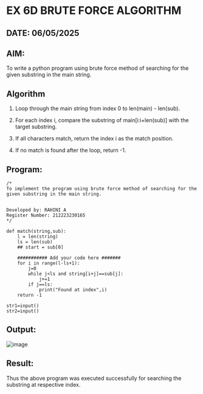 # EX 6D BRUTE FORCE ALGORITHM
## DATE: 06/05/2025
## AIM:
To write a python program using brute force method of searching for the given substring in the main string.




## Algorithm
1. Loop through the main string from index 0 to len(main) - len(sub).

2. For each index i, compare the substring of main[i:i+len(sub)] with the target substring.

3. If all characters match, return the index i as the match position.

4. If no match is found after the loop, return -1.

## Program:
```
/*
To implement the program using brute force method of searching for the given substring in the main string.


Developed by: RAHINI A
Register Number: 212223230165 
*/

def match(string,sub):
    l = len(string)
    ls = len(sub)
    ## start = sub[0]

    ########### Add your code here #######
    for i in range(l-ls+1):
        j=0
        while j<ls and string[i+j]==sub[j]:
            j+=1
        if j==ls:
            print("Found at index",i)
    return -1

str1=input()
str2=input()

```

## Output:
![image](https://github.com/user-attachments/assets/cc66f926-091a-40a5-b3b2-4a9dcfc06da3)



## Result:
Thus the above program was executed successfully for searching the substring at respective index.
